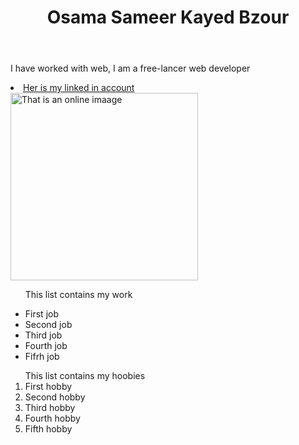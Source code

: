 <html lang="en">
<head>

</head>

<body>
  <header>
  <h1>Osama Sameer Kayed Bzour</h1>
  
  </header>
  <p> I have worked with web, I am a free-lancer web developer </p>
 <li><a href="https://www.linkedin.com/in/osama-bzour-9020a019a/">Her is my linked in account </a></li>
  <img src="https://images.unsplash.com/photo-1515504846179-94ac6b34ebb9?ixlib=rb-1.2.1&ixid=eyJhcHBfaWQiOjEyMDd9&auto=format&fit=crop&w=926&q=80" alt="That is an online imaage" width="300" height="300" ">
<ul>
  <p>This list contains my work</p>
  <li>First job</li>
  <li>Second job</li>
  <li>Third job</li>
  <li>Fourth job</li>
  <li>Fifrh job</li>
</ul>

<ol>
  This list contains my hoobies
  <li>First hobby</li>
  <li>Second hobby</li>
  <li>Third hobby</li>
  <li>Fourth hobby</li>
  <li>Fifth hobby</li>

</ol>

</body>
